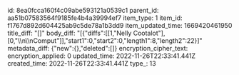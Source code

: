 id: 8ea0fcca160f4c09abe593121a0539c1
parent_id: aa51b07583564f9185fe4b4a39994ef7
item_type: 1
item_id: f1767d892d604425ab9c5de78a1b3dd9
item_updated_time: 1669420461950
title_diff: "[]"
body_diff: "[{\"diffs\":[[1,\"Nelly Cootalot\"],[0,\"\\\n\\\nComput\"]],\"start1\":0,\"start2\":0,\"length1\":8,\"length2\":22}]"
metadata_diff: {"new":{},"deleted":[]}
encryption_cipher_text: 
encryption_applied: 0
updated_time: 2022-11-26T22:33:41.441Z
created_time: 2022-11-26T22:33:41.441Z
type_: 13